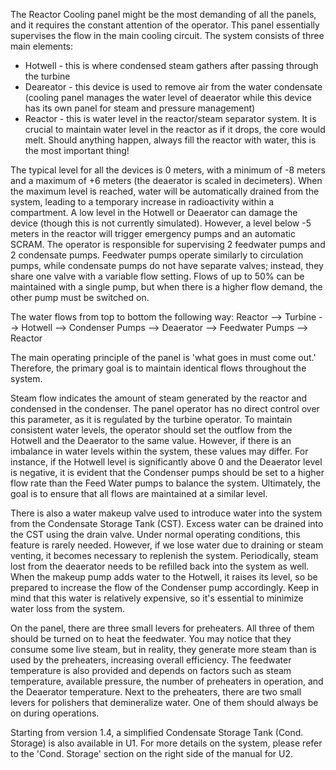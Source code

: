 The Reactor Cooling panel might be the most demanding of all the panels, and it requires the constant attention of the operator. This panel essentially supervises the flow in the main cooling circuit. The system consists of three main elements:

- Hotwell - this is where condensed steam gathers after passing through the turbine
- Deareator - this device is used to remove air from the water condensate (cooling panel manages the water level of deaerator while this device has its own panel for steam and pressure management)
- Reactor - this is water level in the reactor/steam separator system. It is crucial to maintain water level in the reactor as if it drops, the core would melt. Should anything happen, always fill the reactor with water, this is the most important thing!

The typical level for all the devices is 0 meters, with a minimum of -8 meters and a maximum of +6 meters (the deaerator is scaled in decimeters). When the maximum level is reached, water will be automatically drained from the system, leading to a temporary increase in radioactivity within a compartment. A low level in the Hotwell or Deaerator can damage the device (though this is not currently simulated). However, a level below -5 meters in the reactor will trigger emergency pumps and an automatic SCRAM. The operator is responsible for supervising 2 feedwater pumps and 2 condensate pumps. Feedwater pumps operate similarly to circulation pumps, while condensate pumps do not have separate valves; instead, they share one valve with a variable flow setting. Flows of up to 50% can be maintained with a single pump, but when there is a higher flow demand, the other pump must be switched on.

The water flows from top to bottom the following way:
Reactor --> Turbine --> Hotwell --> Condenser Pumps --> Deaerator --> Feedwater Pumps --> Reactor

The main operating principle of the panel is 'what goes in must come out.' Therefore, the primary goal is to maintain identical flows throughout the system.

Steam flow indicates the amount of steam generated by the reactor and condensed in the condenser. The panel operator has no direct control over this parameter, as it is regulated by the turbine operator. To maintain consistent water levels, the operator should set the outflow from the Hotwell and the Deaerator to the same value. However, if there is an imbalance in water levels within the system, these values may differ. For instance, if the Hotwell level is significantly above 0 and the Deaerator level is negative, it is evident that the Condenser pumps should be set to a higher flow rate than the Feed Water pumps to balance the system. Ultimately, the goal is to ensure that all flows are maintained at a similar level.

There is also a water makeup valve used to introduce water into the system from the Condensate Storage Tank (CST). Excess water can be drained into the CST using the drain valve. Under normal operating conditions, this feature is rarely needed. However, if we lose water due to draining or steam venting, it becomes necessary to replenish the system. Periodically, steam lost from the deaerator needs to be refilled back into the system as well. When the makeup pump adds water to the Hotwell, it raises its level, so be prepared to increase the flow of the Condenser pump accordingly. Keep in mind that this water is relatively expensive, so it's essential to minimize water loss from the system.

On the panel, there are three small levers for preheaters. All three of them should be turned on to heat the feedwater. You may notice that they consume some live steam, but in reality, they generate more steam than is used by the preheaters, increasing overall efficiency. The feedwater temperature is also provided and depends on factors such as steam temperature, available pressure, the number of preheaters in operation, and the Deaerator temperature. Next to the preheaters, there are two small levers for polishers that demineralize water. One of them should always be on during operations.

Starting from version 1.4, a simplified Condensate Storage Tank (Cond. Storage) is also available in U1. For more details on the system, please refer to the 'Cond. Storage' section on the right side of the manual for U2.
